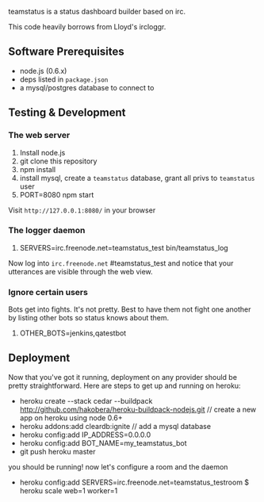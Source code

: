 
teamstatus is a status dashboard builder based on irc.

This code heavily borrows from Lloyd's ircloggr.

## Software Prerequisites

  * node.js (0.6.x)
  * deps listed in `package.json`
  * a mysql/postgres database to connect to

## Testing & Development

### The web server

  1. Install node.js
  2. git clone this repository
  3. npm install
  4. install mysql, create a `teamstatus` database, grant all privs to `teamstatus` user
  5. PORT=8080 npm start

Visit `http://127.0.0.1:8080/` in your browser

### The logger daemon

  1. SERVERS=irc.freenode.net=teamstatus_test bin/teamstatus_log

Now log into `irc.freenode.net` #teamstatus_test and notice that your utterances are
visible through the web view.

### Ignore certain users

Bots get into fights. It's not pretty. Best to have them not fight one another by listing other bots so status knows about them.

  1. OTHER_BOTS=jenkins,qatestbot

## Deployment

Now that you've got it running, deployment on any provider should be pretty
straightforward.  Here are steps to get up and running on heroku:

  * heroku create --stack cedar --buildpack http://github.com/hakobera/heroku-buildpack-nodejs.git // create a new app on heroku using node 0.6+
  * heroku addons:add cleardb:ignite // add a mysql database
  * heroku config:add IP_ADDRESS=0.0.0.0
  * heroku config:add BOT_NAME=my_teamstatus_bot
  * git push heroku master

you should be running!  now let's configure a room and the daemon

  * heroku config:add SERVERS=irc.freenode.net=teamstatus_testroom
  $ heroku scale web=1 worker=1